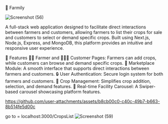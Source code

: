 🌾 Farmily

![Screenshot (56)](https://github.com/user-attachments/assets/e9c25e6f-b5c3-45af-b251-7475aee0d717)

A full-stack web application designed to facilitate direct interactions between farmers and customers, allowing farmers to list their crops for sale and customers to select or demand specific crops. Built using Next.js, Node.js, Express, and MongoDB, this platform provides an intuitive and responsive user experience.

🚀 Features
👩‍🌾 Farmer and 👨‍👩‍👧 Customer Pages: Farmers can add crops, while customers can browse and demand specific crops.
🛒 Marketplace Module: A smooth interface that supports direct interactions between farmers and customers.
🔒 User Authentication: Secure login system for both farmers and customers.
🌾 Crop Management: Simplifies crop addition, selection, and demand features.
🎡 Real-time Facility Carousel: A Swiper-based carousel showcasing platform features.

https://github.com/user-attachments/assets/b8cb00c0-c40c-49b7-b663-8b514fe5d00c

go to = localhost:3000/CropsList
![Screenshot (59)](https://github.com/user-attachments/assets/498e18ad-1120-4479-bb0d-afce7c5ccfd4)

